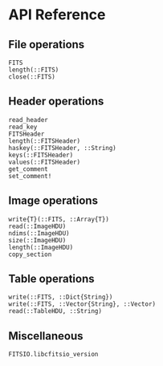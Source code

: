 # API Reference

## File operations

```@docs
FITS
length(::FITS)
close(::FITS)
```

## Header operations

```@docs
read_header
read_key
FITSHeader
length(::FITSHeader)
haskey(::FITSHeader, ::String)
keys(::FITSHeader)
values(::FITSHeader)
get_comment
set_comment!
```

## Image operations

```@docs
write{T}(::FITS, ::Array{T})
read(::ImageHDU)
ndims(::ImageHDU)
size(::ImageHDU)
length(::ImageHDU)
copy_section
```

## Table operations

```@docs
write(::FITS, ::Dict{String})
write(::FITS, ::Vector{String}, ::Vector)
read(::TableHDU, ::String)
```

## Miscellaneous

```@docs
FITSIO.libcfitsio_version
```
